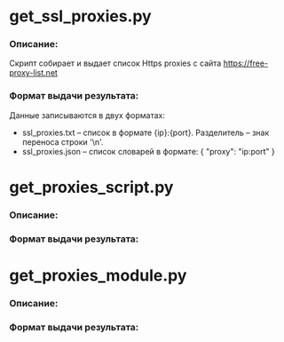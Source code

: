 # get_ssl_proxies.py
### Описание:
Скрипт собирает и выдает список Https proxies с сайта https://free-proxy-list.net <br/>

### Формат выдачи результата:
Данные записываются в двух форматах:
- ssl_proxies.txt – список в формате {ip}:{port}. Разделитель – знак переноса строки '\n'.
- ssl_proxies.json – список словарей в формате:
{
        "proxy": "ip:port"
    }

# get_proxies_script.py
### Описание:
### Формат выдачи результата:

# get_proxies_module.py
### Описание:
### Формат выдачи результата:
